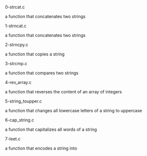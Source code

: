 0-strcat.c



a function that concatenates two strings

1-strncat.c



a function that concatenates two strings

2-strncpy.c



a function that copies a string

3-strcmp.c



a function that compares two strings

4-rev_array.c



a function that reverses the content of an array of integers

5-string_toupper.c



a function that changes all lowercase letters of a string to uppercase

6-cap_string.c



a function that capitalizes all words of a string

7-leet.c



a function that encodes a string into
